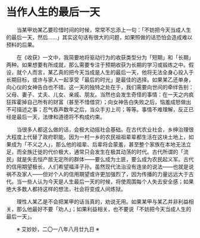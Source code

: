 # 当作人生的最后一天

&emsp;&emsp;当某甲劝某乙要珍惜时间的时候，常常不忘添上一句：「不妨把今天当成人生的最后一天，然后……」其实这句话有很大的问题，如果照做的话恐怕会造成难以预料的后果。

&emsp;&emsp;在《收获》一文中，我简要地将驱动行为的收获类型分为「短期」和「长期」两种。如果想要有所成就，那么需要专注于预期收获为长期的学习或锻炼之中。假设，就个人而言，某乙真的把今天当成是人生的最后一天，他将无法全身心投入于长期目标，或许与家人一起享受「最后的时光」是最佳的选择。如果某乙还单身，向心仪的女神告白也不错。这一天的独特之处在于，我们需要向世间的牵绊告别：父母、妻子、丈夫、儿女、亲戚、朋友。当然也会发生奇怪的事情：在一天之内疯狂挥霍掉自己所有的财富（甚至不惜借贷）；向女神告白失败之后，恼羞成怒做出不可描述之事；忍气吞声数年之后，当众手刃上司；等等。事情不难理解，反正已经是最后一天，法律和道德将不构成约束。

&emsp;&emsp;当很多人都这么做的话，会极大动摇社会基础。在古代农业社会，乡绅治理很大程度上代替了政府职能。因为一村一乡的农民祖祖辈辈都生活在这块土地上，如果成为「不义之人」，那么他的祖辈、后辈将会蒙羞，甚至整个家族在本地无法立足，而全族迁徙的代价极大，通常只会发生在极其动荡的时代。古代所谓的「流民」就是失去恒产居无定所的群体——要么成为土匪，要么成为农民起义军。古代的信用期望极长，人们希望福泽子孙。虽然现代法治没有连坐的说法——也就是说祸不及家人——但对个人的信用期望或许更加强烈了，因为传播的力量远远大于古代。当一些人认为今天是人生最后一天的时候，将使周围每个人失去安全感；如果绝大多数人都持这样的想法，社会将变成人间炼狱。

&emsp;&emsp;理性人某乙是不会把某甲的话当真的，劝说无用。如果某甲与某乙并非利益相关，那么他最好不要「劝人」；如果利益相关，也不要说「不妨把今天当成人生的最后一天」。

&emsp;&emsp;※ 艾妙妙，二〇一八年八月廿九日 ※